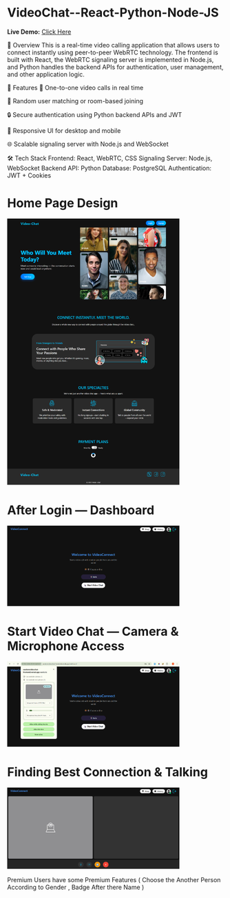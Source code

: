 # VideoChat--React-Python-Node-JS

**Live Demo:** [Click Here](https://video-chat-react-python-node-js.vercel.app/)

📖 Overview
This is a real-time video calling application that allows users to connect instantly using peer-to-peer WebRTC technology. The frontend is built with React, the WebRTC signaling server is implemented in Node.js, and Python handles the backend APIs for authentication, user management, and other application logic.

🚀 Features
🎥 One-to-one video calls in real time

🔄 Random user matching or room-based joining

🔒 Secure authentication using Python backend APIs and JWT

📱 Responsive UI for desktop and mobile

🌐 Scalable signaling server with Node.js and WebSocket

🛠️ Tech Stack
Frontend: React, WebRTC, CSS
Signaling Server: Node.js, WebSocket
Backend API: Python
Database: PostgreSQL
Authentication: JWT + Cookies

# Home Page Design
<img src="public/home-images/home-page.png" alt="Home Page" width="400">

# After Login — Dashboard
<img src="public/home-images/screen1.png" alt="Dashboard" width="400">

# Start Video Chat — Camera & Microphone Access
<img src="public/home-images/screen2.png" alt="Permissions" width="400">

# Finding Best Connection & Talking
<img src="public/home-images/screen3.png" alt="Video Chat" width="400">


Premium Users have some Premium Features ( Choose the Another Person According to Gender , Badge After there Name )


